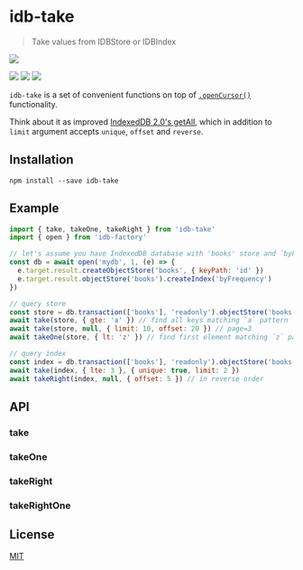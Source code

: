 # idb-take

> Take values from IDBStore or IDBIndex

[![](https://saucelabs.com/browser-matrix/idb-take.svg)](https://saucelabs.com/u/idb-take)

[![](https://img.shields.io/npm/v/idb-take.svg)](https://npmjs.org/package/idb-take)
[![](https://img.shields.io/travis/idb-takejs/idb-take.svg)](https://travis-ci.org/idb-takejs/idb-take)
[![](http://img.shields.io/npm/dm/idb-take.svg)](https://npmjs.org/package/idb-take)

`idb-take` is a set of convenient functions on top of  [`.openCursor()`](https://www.w3.org/TR/IndexedDB/#widl-IDBObjectStore-openCursor-IDBRequest-any-range-IDBCursorDirection-direction) functionality.

Think about it as improved [IndexedDB 2.0's getAll](https://developer.mozilla.org/en-US/docs/Web/API/IDBObjectStore/getAll), which in addition to `limit` argument accepts `unique`, `offset` and `reverse`.

## Installation

    npm install --save idb-take

## Example

```js
import { take, takeOne, takeRight } from 'idb-take'
import { open } from 'idb-factory'

// let's assume you have IndexedDB database with 'books' store and `byFrequency` index
const db = await open('mydb', 1, (e) => {
  e.target.result.createObjectStore('books', { keyPath: 'id' })  
  e.target.result.objectStore('books').createIndex('byFrequency')
})

// query store
const store = db.transaction(['books'], 'readonly').objectStore('books')
await take(store, { gte: 'a' }) // find all keys matching `a` pattern
await take(store, null, { limit: 10, offset: 20 }) // page=3
await takeOne(store, { lt: 'z' }) // find first element matching `z` pattern

// query index
const index = db.transaction(['books'], 'readonly').objectStore('books').index('byFrequency')
await take(index, { lte: 3 }, { unique: true, limit: 2 })
await takeRight(index, null, { offset: 5 }) // in reverse order
```

## API

### take
### takeOne
### takeRight
### takeRightOne

## License

[MIT](./LICENSE)
